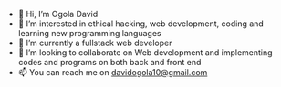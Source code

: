 - 👋 Hi, I’m Ogola David
- 👀 I’m interested in ethical hacking, web development, coding and learning new programming languages
- 🌱 I’m currently a fullstack web developer 
- 💞️ I’m looking to collaborate on Web development and implementing codes and programs on both back and front end
- 📫 You can reach me on davidogola10@gmail.com

<!---
Clayszn/Clayszn is a ✨ special ✨ repository because its `README.md` (this file) appears on your GitHub profile.
You can click the Preview link to take a look at your changes.
--->
